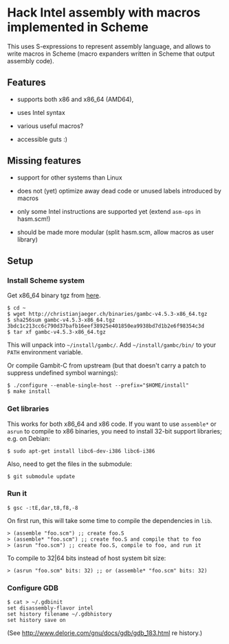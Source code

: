 # Hack Intel assembly with macros implemented in Scheme

This uses S-expressions to represent assembly language, and allows to
write macros in Scheme (macro expanders written in Scheme that output
assembly code).


## Features

* supports both x86 and x86_64 (AMD64), 

* uses Intel syntax 

* various useful macros?

* accessible guts :)


## Missing features

* support for other systems than Linux

* does not (yet) optimize away dead code or unused labels introduced by
  macros

* only some Intel instructions are supported yet (extend `asm-ops` in
  hasm.scm!)

* should be made more modular (split hasm.scm, allow macros as user
  library)


## Setup

### Install Scheme system

Get x86_64 binary tgz from [here](http://christianjaeger.ch/binaries/gambc-v4.5.3-x86_64.tgz).

    $ cd ~
    $ wget http://christianjaeger.ch/binaries/gambc-v4.5.3-x86_64.tgz
    $ sha256sum gambc-v4.5.3-x86_64.tgz
    3bdc1c213cc6c790d37bafb16eef38925e401850ea9938bd7d1b2e6f98354c3d
    $ tar xf gambc-v4.5.3-x86_64.tgz

This will unpack into `~/install/gambc/`. Add `~/install/gambc/bin/`
to your `PATH` environment variable.

Or compile Gambit-C from upstream (but that doesn't carry a patch to
suppress undefined symbol warnings):

    $ ./configure --enable-single-host --prefix="$HOME/install"
    $ make install

### Get libraries

This works for both x86_64 and x86 code. If you want to use
`assemble*` or `asrun` to compile to x86 binaries, you need to install
32-bit support libraries; e.g. on Debian:

    $ sudo apt-get install libc6-dev-i386 libc6-i386

Also, need to get the files in the submodule:

    $ git submodule update

### Run it

    $ gsc -:tE,dar,t8,f8,-8

On first run, this will take some time to compile the dependencies in
`lib`.

    > (assemble "foo.scm") ;; create foo.S
    > (assemble* "foo.scm") ;; create foo.S and compile that to foo
    > (asrun "foo.scm") ;; create foo.S, compile to foo, and run it

To compile to 32|64 bits instead of host system bit size:

    > (asrun "foo.scm" bits: 32) ;; or (assemble* "foo.scm" bits: 32) 

### Configure GDB

    $ cat > ~/.gdbinit
    set disassembly-flavor intel
    set history filename ~/.gdbhistory
    set history save on

(See http://www.delorie.com/gnu/docs/gdb/gdb_183.html re history.)
